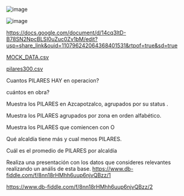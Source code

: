 ![image](https://user-images.githubusercontent.com/91554777/235196884-6cfb1909-3699-4c0f-ad0f-09ff27471105.png)

![image](https://user-images.githubusercontent.com/91554777/235502032-0d8f2296-5816-422b-93b5-be9def027bad.png)


https://docs.google.com/document/d/14cq3ItD-B78SN2NpcBLSI0uZuc0Zv1bM/edit?usp=share_link&ouid=110796242064368401531&rtpof=true&sd=true


[MOCK_DATA.csv](https://github.com/escuelaDeCodigoMargaritaMaza/Base_de_Datos/files/11403101/MOCK_DATA.csv)

[pilares300.csv](https://github.com/escuelaDeCodigoMargaritaMaza/Base_de_Datos/files/11403113/pilares300.csv)

Cuantos PILARES HAY en operacion?

cuántos en obra?

Muestra los PILARES en Azcapotzalco, agrupados por su status .

Muestra los PILARES agrupados por zona en orden alfabético.

Muestra los PILARES que comiencen con O

Qué alcaldía tiene más y cual menos PILARES.

Cuál es el promedio de PILARES por alcaldía

Realiza una presentación con los datos que consideres relevantes realizando un anális de esta base.
https://www.db-fiddle.com/f/8nn18rHMhh6uup6njvQBzz/1

https://www.db-fiddle.com/f/8nn18rHMhh6uup6njvQBzz/2
